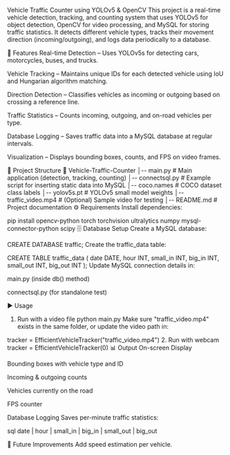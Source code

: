 Vehicle Traffic Counter using YOLOv5 & OpenCV
This project is a real-time vehicle detection, tracking, and counting system that uses YOLOv5 for object detection, OpenCV for video processing, and MySQL for storing traffic statistics.
It detects different vehicle types, tracks their movement direction (incoming/outgoing), and logs data periodically to a database.

📌 Features
Real-time Detection – Uses YOLOv5s for detecting cars, motorcycles, buses, and trucks.

Vehicle Tracking – Maintains unique IDs for each detected vehicle using IoU and Hungarian algorithm matching.

Direction Detection – Classifies vehicles as incoming or outgoing based on crossing a reference line.

Traffic Statistics – Counts incoming, outgoing, and on-road vehicles per type.

Database Logging – Saves traffic data into a MySQL database at regular intervals.

Visualization – Displays bounding boxes, counts, and FPS on video frames.

📂 Project Structure
📁 Vehicle-Traffic-Counter
│-- main.py             # Main application (detection, tracking, counting)
│-- connectsql.py       # Example script for inserting static data into MySQL
│-- coco.names          # COCO dataset class labels
│-- yolov5s.pt          # YOLOv5 small model weights
│-- traffic_video.mp4   # (Optional) Sample video for testing
│-- README.md           # Project documentation
⚙️ Requirements
Install dependencies:

pip install opencv-python torch torchvision ultralytics numpy mysql-connector-python scipy
🗄️ Database Setup
Create a MySQL database:

CREATE DATABASE traffic;
Create the traffic_data table:


CREATE TABLE traffic_data (
    date DATE,
    hour INT,
    small_in INT,
    big_in INT,
    small_out INT,
    big_out INT
);
Update MySQL connection details in:

main.py (inside db() method)

connectsql.py (for standalone test)

▶️ Usage
1. Run with a video file
python main.py
Make sure "traffic_video.mp4" exists in the same folder, or update the video path in:


tracker = EfficientVehicleTracker("traffic_video.mp4")
2. Run with webcam
tracker = EfficientVehicleTracker(0)
📊 Output
On-screen Display

Bounding boxes with vehicle type and ID

Incoming & outgoing counts

Vehicles currently on the road

FPS counter

Database Logging
Saves per-minute traffic statistics:

sql
date | hour | small_in | big_in | small_out | big_out

🚀 Future Improvements
Add speed estimation per vehicle.
